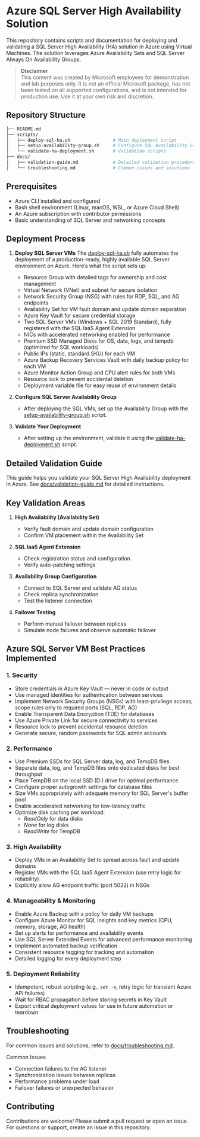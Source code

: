 # Azure SQL Server High Availability Solution

This repository contains scripts and documentation for deploying and validating a SQL Server High Availability (HA) solution in Azure using Virtual Machines. The solution leverages Azure Availability Sets and SQL Server Always On Availability Groups.

> **Disclaimer**  
> This content was created by Microsoft employees for demonstration and lab purposes only. It is not an official Microsoft package, has not been tested on all supported configurations, and is not intended for production use. Use it at your own risk and discretion.


## Repository Structure

```bash
├── README.md
├── scripts/
│   ├── deploy-sql-ha.sh                # Main deployment script
│   ├── setup-availability-group.sh     # Configure SQL Availability Group
│   └── validate-ha-deployment.sh       # Validation scripts
├── docs/
│   ├── validation-guide.md             # Detailed validation procedures  
│   └── troubleshooting.md              # Common issues and solutions
```

## Prerequisites

- Azure CLI installed and configured
- Bash shell environment (Linux, macOS, WSL, or Azure Cloud Shell)
- An Azure subscription with contributor permissions
- Basic understanding of SQL Server and networking concepts

## Deployment Process

1. **Deploy SQL Server VMs**
The [deploy-sql-ha.sh](scripts/deploy-sql-ha.sh) fully automates the deployment of a production-ready, highly available SQL Server environment on Azure. Here’s what the script sets up:
   - Resource Group with detailed tags for ownership and cost management  
   - Virtual Network (VNet) and subnet for secure isolation  
   - Network Security Group (NSG) with rules for RDP, SQL, and AG endpoints  
   - Availability Set for VM fault domain and update domain separation  
   - Azure Key Vault for secure credential storage  
   - Two SQL Server VMs (Windows + SQL 2019 Standard), fully registered with the SQL IaaS Agent Extension  
   - NICs with accelerated networking enabled for performance  
   - Premium SSD Managed Disks for OS, data, logs, and tempdb (optimized for SQL workloads)  
   - Public IPs (static, standard SKU) for each VM  
   - Azure Backup Recovery Services Vault with daily backup policy for each VM  
   - Azure Monitor Action Group and CPU alert rules for both VMs  
   - Resource lock to prevent accidental deletion  
   - Deployment variable file for easy reuse of environment details  

2. **Configure SQL Server Availability Group**
   - After deploying the SQL VMs, set up the Availability Group with the [setup-availability-group.sh](scripts/setup-availability-group.sh) script.

3. **Validate Your Deployment**
   - After setting up the environment, validate it using the [validate-ha-deployment.sh](scripts/validate-ha-deployment.sh) script.

## Detailed Validation Guide

This guide helps you validate your SQL Server High Availability deployment in Azure. See [docs/validation-guide.md](docs/validation-guide.md) for detailed instructions.

## Key Validation Areas

1. **High Availability (Availability Set)**
   - Verify fault domain and update domain configuration
   - Confirm VM placement within the Availability Set

2. **SQL IaaS Agent Extension**
   - Check registration status and configuration
   - Verify auto-patching settings

3. **Availability Group Configuration**
   - Connect to SQL Server and validate AG status
   - Check replica synchronization
   - Test the listener connection

4. **Failover Testing**
   - Perform manual failover between replicas
   - Simulate node failures and observe automatic failover

## Azure SQL Server VM Best Practices Implemented

### 1. Security
- Store credentials in Azure Key Vault — never in code or output
- Use managed identities for authentication between services
- Implement Network Security Groups (NSGs) with least-privilege access; scope rules only to required ports (SQL, RDP, AG)
- Enable Transparent Data Encryption (TDE) for databases
- Use Azure Private Link for secure connectivity to services
- Resource lock to prevent accidental resource deletion
- Generate secure, random passwords for SQL admin accounts

### 2. Performance
- Use Premium SSDs for SQL Server data, log, and TempDB files
- Separate data, log, and TempDB files onto dedicated disks for best throughput
- Place TempDB on the local SSD (D:) drive for optimal performance
- Configure proper autogrowth settings for database files
- Size VMs appropriately with adequate memory for SQL Server's buffer pool
- Enable accelerated networking for low-latency traffic
- Optimize disk caching per workload:
  - *ReadOnly* for data disks
  - *None* for log disks
  - *ReadWrite* for TempDB

### 3. High Availability
- Deploy VMs in an Availability Set to spread across fault and update domains
- Register VMs with the SQL IaaS Agent Extension (use retry logic for reliability)
- Explicitly allow AG endpoint traffic (port 5022) in NSGs

### 4. Manageability & Monitoring
- Enable Azure Backup with a policy for daily VM backups
- Configure Azure Monitor for SQL insights and key metrics (CPU, memory, storage, AG health)
- Set up alerts for performance and availability events
- Use SQL Server Extended Events for advanced performance monitoring
- Implement automated backup verification
- Consistent resource tagging for tracking and automation
- Detailed logging for every deployment step

### 5. Deployment Reliability
- Idempotent, robust scripting (e.g., `set -e`, retry logic for transient Azure API failures)
- Wait for RBAC propagation before storing secrets in Key Vault
- Export critical deployment values for use in future automation or teardown

## Troubleshooting
For common issues and solutions, refer to [docs/troubleshooting.md](docs/troubleshooting.md).

Common Issues

- Connection failures to the AG listener
- Synchronization issues between replicas
- Performance problems under load
- Failover failures or unexpected behavior

## Contributing
Contributions are welcome! Please submit a pull request or open an issue.
For questions or support, create an issue in this repository.

